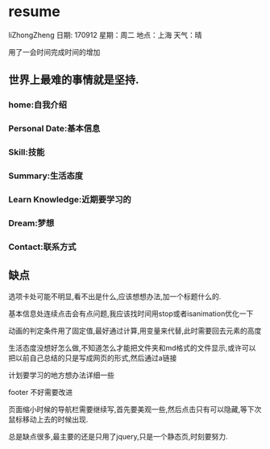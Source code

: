 # resume
liZhongZheng
日期: 170912
星期：周二
地点：上海
天气：晴

用了一会时间完成时间的增加
## 世界上最难的事情就是坚持.
### home:自我介绍
### Personal Date:基本信息
### Skill:技能
### Summary:生活态度
### Learn Knowledge:近期要学习的
### Dream:梦想
### Contact:联系方式

## 缺点
选项卡处可能不明显,看不出是什么,应该想想办法,加一个标题什么的.

基本信息处连续点击会有点问题,我应该找时间用stop或者isanimation优化一下

动画的判定条件用了固定值,最好通过计算,用变量来代替,此时需要回去元素的高度

生活态度没想好怎么做,不知道怎么才能把文件夹和md格式的文件显示,或许可以把以前自己总结的只是写成网页的形式,然后通过a链接

计划要学习的地方想办法详细一些

footer 不好需要改进

页面缩小时候的导航栏需要继续写,首先要美观一些,然后点击只有可以隐藏,等下次鼠标移动上去的时候出现.

总是缺点很多,最主要的还是只用了jquery,只是一个静态页,时刻要努力.



